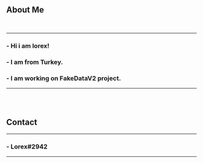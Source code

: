 <h2>About Me</h2>
<br>
<hr>
<h3>- Hi i am lorex!</h3>
<h3>- I am from Turkey.</h3>
<h3>- I am working on FakeDataV2 project.</h3>
<hr>
<br><br>
<h2>Contact</h2>
<hr>
<h3>- Lorex#2942</h3>
<hr>


